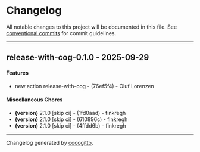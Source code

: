 # Changelog

All notable changes to this project will be documented in this file. See [conventional commits](https://www.conventionalcommits.org/) for commit guidelines.

---

## release-with-cog-0.1.0 - 2025-09-29

#### Features

- new action release-with-cog - (76ef5f4) - Oluf Lorenzen

#### Miscellaneous Chores

- **(version)** 2.1.0 [skip ci] - (1fd0aad) - finkregh
- **(version)** 2.1.0 [skip ci] - (610896c) - finkregh
- **(version)** 2.1.0 [skip ci] - (4ffdd6b) - finkregh

---

Changelog generated by [cocogitto](https://github.com/cocogitto/cocogitto).
